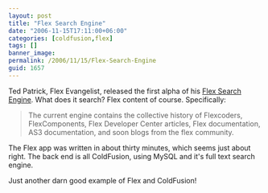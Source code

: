 ```yaml
---
layout: post
title: "Flex Search Engine"
date: "2006-11-15T17:11:00+06:00"
categories: [coldfusion,flex]
tags: []
banner_image: 
permalink: /2006/11/15/Flex-Search-Engine
guid: 1657
---
```


Ted Patrick, Flex Evangelist, released the first alpha of his <a href="http://www.onflex.org/ted/2006/11/flex-search-alpha-1.php">Flex Search Engine</a>. What does it search? Flex content of course. Specifically:

<blockquote>
The current engine contains the collective history of Flexcoders, FlexComponents, Flex Developer Center articles, Flex documentation, AS3 documentation, and soon blogs from the flex community.
</blockquote>

The Flex app was written in about thirty minutes, which seems just about right. The back end is all ColdFusion, using MySQL and it's full text search engine. 

Just another darn good example of Flex and ColdFusion!